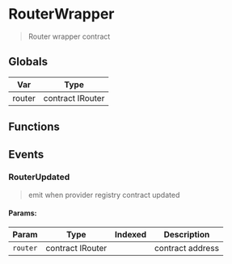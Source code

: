 # RouterWrapper



> Router wrapper contract

## Globals
| Var | Type |
| --- | --- |
| router | contract IRouter |

## Functions

## Events

### RouterUpdated

> emit when provider registry contract updated

  
#### Params:
| Param | Type | Indexed | Description |
| --- | --- | :---: | --- |
|`router` | contract IRouter |  | contract address
